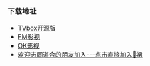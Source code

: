 ###  下载地址
 - [TVbox开源版](https://wws.lanzouv.com/b03j4ulyh#999)   
 - [FM影视](https://wwyi.lanzoub.com/b007sx2ada#999)   
 - [OK影视](https://wwyi.lanzoub.com/b007sx2aeb#999)   
 - [欢迎志同道合的朋友加入---点击直接加入🐧裙](http://qm.qq.com/cgi-bin/qm/qr?_wv=1027&k=zVZcDbt4VWDV1vZ6dSF0IFUMciBJ6Suo&authKey=s7EgCzBwdxz8CQi%2Bi0tZ3mmnsM586z2uSsiq8%2BHPPVQq2AzGyIKz85fL7uu%2BOVkA&noverify=0&group_code=926953902)  

